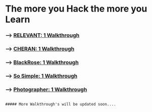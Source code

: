 # The more you Hack the more you Learn</br>

### --> [**RELEVANT: 1 Walkthrough**](https://shubham-singh.medium.com/relevant-1-walkthrough-vulnhub-fbf0c490c56c)</br>

### --> [**CHERAN: 1 Walkthrough**](https://shubham-singh.medium.com/cheran-1-walkthrough-vulnhub-2922832eda4b)</br>

### --> [**BlackRose: 1 Walkthrough**](https://shubham-singh.medium.com/blackrose-1-walkthrough-vulnhub-b0517597e15cc)</br>

### --> [**So Simple: 1 Walkthrough**](https://shubham-singh.medium.com/so-simple-1-vulnhub-walkthrough-184cd19cd788)</br>

### --> [**Photographer: 1 Walkthrough**](https://shubham-singh.medium.com/photographer-1-vulnhub-walkthrough-e7c1f3a5dde7)</br>

                                                                                                         ##### More Walkthrough's will be updated soon....
